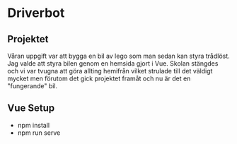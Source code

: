 # Driverbot
## Projektet
Våran uppgift var att bygga en bil av lego som man sedan kan styra trådlöst. Jag valde att styra bilen genom en hemsida gjort i Vue. Skolan stängdes och vi var tvugna att göra allting hemifrån vilket strulade till det väldigt mycket men förutom det gick projektet framåt och nu är det en "fungerande" bil.

## Vue Setup
- npm install
- npm run serve
